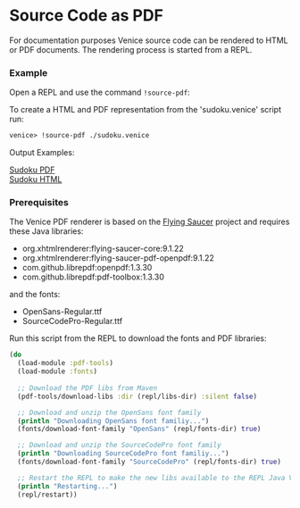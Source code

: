 # Source Code as PDF

For documentation purposes Venice source code can be rendered 
to HTML or PDF documents. The rendering process is started from a
REPL.


### Example

Open a REPL and use the command `!source-pdf`:

To create a HTML and PDF representation from the 'sudoku.venice' script run:

```clojure
venice> !source-pdf ./sudoku.venice
```

Output Examples:

[Sudoku PDF](https://raw.githubusercontent.com/jlangch/venice/master/doc/assets/source-to-pdf/sudoku.venice.pdf)  
[Sudoku HTML](https://htmlpreview.github.io/?https://github.com/jlangch/venice/blob/master/doc/assets/source-to-pdf/sudoku.venice.html)


### Prerequisites

The Venice PDF renderer is based on the [Flying Saucer](https://github.com/flyingsaucerproject/flyingsaucer) 
project and requires these Java libraries:

 - org.xhtmlrenderer:flying-saucer-core:9.1.22
 - org.xhtmlrenderer:flying-saucer-pdf-openpdf:9.1.22
 - com.github.librepdf:openpdf:1.3.30
 - com.github.librepdf:pdf-toolbox:1.3.30
 
and the fonts:

 - OpenSans-Regular.ttf
 - SourceCodePro-Regular.ttf


Run this script from the REPL to download the fonts and PDF libraries:

```clojure
(do
  (load-module :pdf-tools)
  (load-module :fonts)
  
  ;; Download the PDF libs from Maven
  (pdf-tools/download-libs :dir (repl/libs-dir) :silent false)

  ;; Download and unzip the OpenSans font family
  (println "Downloading OpenSans font familiy...")
  (fonts/download-font-family "OpenSans" (repl/fonts-dir) true)

  ;; Download and unzip the SourceCodePro font family
  (println "Downloading SourceCodePro font familiy...")
  (fonts/download-font-family "SourceCodePro" (repl/fonts-dir) true)

  ;; Restart the REPL to make the new libs available to the REPL Java VM
  (println "Restarting...")
  (repl/restart))
```
 